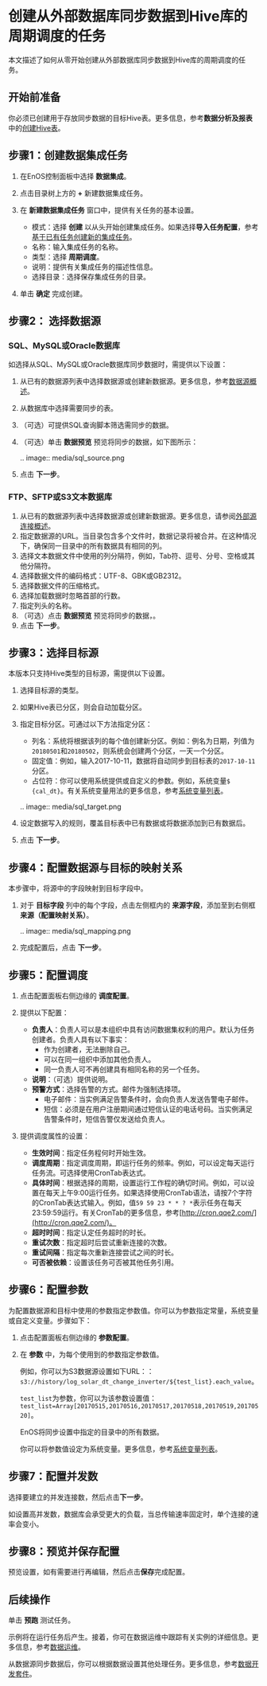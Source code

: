 # 创建从外部数据库同步数据到Hive库的周期调度的任务

本文描述了如何从零开始创建从外部数据库同步数据到Hive库的周期调度的任务。


## 开始前准备<beforestart>

你必须已创建用于存放同步数据的目标Hive表。更多信息，参考**数据分析及报表**中的[创建Hive表](/docs/analysis-report/zh_CN/2.0.8/data_explorer/creating_hivetable.html)。


## 步骤1：创建数据集成任务<createworkflow>

1. 在EnOS控制面板中选择 **数据集成**。
2. 点击目录树上方的 **+** 新建数据集成任务。
3. 在 **新建数据集成任务** 窗口中，提供有关任务的基本设置。

   - 模式：选择 **创建** 以从头开始创建集成任务。如果选择**导入任务配置**，参考[基于已有任务创建新的集成任务](importing_existing_config)。
   - 名称：输入集成任务的名称。
   - 类型：选择 **周期调度**。
   - 说明：提供有关集成任务的描述性信息。
   - 选择目录：选择保存集成任务的目录。

4. 单击 **确定** 完成创建。

## 步骤2： 选择数据源<selectdatasource>

### SQL、MySQL或Oracle数据库<database>

如选择从SQL、MySQL或Oracle数据库同步数据时，需提供以下设置：

1. 从已有的数据源列表中选择数据源或创建新数据源。更多信息，参考[数据源概述](../data_source/datasource_overview)。
2. 从数据库中选择需要同步的表。
3. （可选）可提供SQL查询脚本筛选需同步的数据。
4. （可选）单击 **数据预览** 预览将同步的数据，如下图所示：

   .. image:: media/sql_source.png

5. 点击 **下一步**。


### FTP、SFTP或S3文本数据库<testdatabase>

1. 从已有的数据源列表中选择数据源或创建新数据源。更多信息，请参阅[外部源连接概述](../data_source/datasource_overview)。
2. 指定数据源的URL。当目录包含多个文件时，数据记录将被合并。在这种情况下，确保同一目录中的所有数据具有相同的列。
3. 选择文本数据文件中使用的列分隔符，例如，Tab符、逗号、分号、空格或其他分隔符。
4. 选择数据文件的编码格式：UTF-8、GBK或GB2312。
5. 选择数据文件的压缩格式。
6. 选择加载数据时忽略首部的行数。
7. 指定列头的名称。
8. （可选）点击 **数据预览** 预览将同步的数据，。
9. 点击 **下一步**。


## 步骤3：选择目标源<selecttarget>

本版本只支持Hive类型的目标源，需提供以下设置。

1. 选择目标源的类型。
2. 如果Hive表已分区，则会自动加载分区。
3. 指定目标分区。可通过以下方法指定分区：

   - 列名：系统将根据该列的每个值创建新分区。例如：例名为日期，列值为`20180501`和`20180502`，则系统会创建两个分区，一天一个分区。
   - 固定值：例如，输入2017-10-11，数据将自动同步到目标表的`2017-10-11`分区。
   - 占位符：你可以使用系统提供或自定义的参数。例如，系统变量`$ {cal_dt}`。有关系统变量用法的更多信息，参考[系统变量列表](../data_ide/system_variables)。

   .. image:: media/sql_target.png

4. 设定数据写入的规则，覆盖目标表中已有数据或将数据添加到已有数据后。
5. 点击 **下一步**。


## 步骤4：配置数据源与目标的映射关系<maprelationship>

本步骤中，将源中的字段映射到目标字段中。

1. 对于 **目标字段** 列中的每个字段，点击左侧框内的 **来源字段**，添加至到右侧框 **来源（配置映射关系）**。

   .. image:: media/sql_mapping.png

2. 完成配置后，点击 **下一步**。


## 步骤5：配置调度<configschedule>

1. 点击配置面板右侧边缘的 **调度配置**。
2. 提供以下配置：

   -  **负责人**：负责人可以是本组织中具有访问数据集权利的用户。默认为任务创建者。负责人具有以下事实：
      - 作为创建者，无法删除自己。
      - 可以在同一组织中添加其他负责人。
      - 同一负责人可不再创建具有相同名称的另一个任务。
   -  **说明**：（可选）提供说明。
   -  **预警方式**：选择告警的方式。邮件为强制选择项。
      - 电子邮件：当实例满足告警条件时，会向负责人发送告警电子邮件。
      - 短信：必须是在用户注册期间通过短信认证的电话号码。当实例满足告警条件时，短信告警仅发送给负责人。

3. 提供调度属性的设置：

   - **生效时间**：指定任务程何时开始生效。
   - **调度周期**：指定调度周期，即运行任务的频率。例如，可以设定每天运行任务流。可选择使用CronTab表达式。
   - **具体时间**：根据选择的周期，设置运行工作程的确切时间。例如，可以设置在每天上午9:00运行任务。如果选择使用CronTab语法，请按7个字符的CronTab表达式输入。例如，值`59 59 23 * * ? *`表示任务在每天23:59:59运行。有关CronTab的更多信息，参考[http://cron.qqe2.com/](http://cron.qqe2.com/)。
   - **超时时间**：指定认定任务超时的时长。
   - **重试次数**：指定超时后尝试重新连接的次数。
   - **重试间隔**：指定每次重新连接尝试之间的时长。
   - **可否被依赖**：设置该任务可否被其他任务引用。


## 步骤6：配置参数<configparameter>

为配置数据源和目标中使用的参数指定参数值。你可以为参数指定常量，系统变量或自定义变量。步骤如下：

1. 点击配置面板右侧边缘的 **参数配置**。
2. 在 **参数** 中，为每个使用到的参数指定参数值。

   例如，你可以为S3数据源设置如下URL：：`s3://history/log_solar_dt_change_inverter/${test_list}.each_value`。

   `test_list`为参数，你可以为该参数设置值：`test_list=Array[20170515,20170516,20170517,20170518,20170519,20170520]`。

   EnOS将同步设置中指定的目录中的所有数据。

   你可以将参数值设定为系统变量。更多信息，参考[系统变量列表](../data_ide/system_variables)。


## 步骤7：配置并发数<configconcurrency>

选择要建立的并发连接数，然后点击**下一步**。

如设置高并发数，数据库会承受更大的负载，当总传输速率固定时，单个连接的速率会变小。

## 步骤8：预览并保存配置<prevew>

预览设置，如有需要进行再编辑，然后点击**保存**完成配置。


## 后续操作<next>

单击 **预跑** 测试任务。

示例将在运行任务后产生。接着，你可在数据运维中跟踪有关实例的详细信息。更多信息，参考[数据运维](../task_monitor/index)。

从数据源同步数据后，你可以根据数据设置其他处理任务。更多信息，参考[数据开发套件](../data_ide/dataide_overview)。
